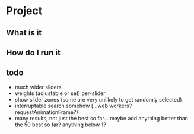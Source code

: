 # Project

## What is it

## How do I run it


## todo

* much wider sliders
* weights (adjustable or set) per-slider
* show slider zones (some are very unlikely to get randomly selected)
* interruptable search somehow (...web workers? requestAnimationFrame?)
* many results, not just the best so far... maybe add anything better than the 50 best so far? anything below 1?
